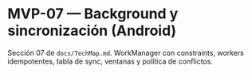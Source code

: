 # MVP-07 — Background y sincronización (Android)

Sección 07 de `docs/TechMap.md`. WorkManager con constraints, workers idempotentes, tabla de sync, ventanas y política de conflictos.
